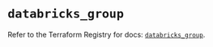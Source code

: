 # `databricks_group`

Refer to the Terraform Registry for docs: [`databricks_group`](https://registry.terraform.io/providers/databricks/databricks/1.36.1/docs/resources/group).

